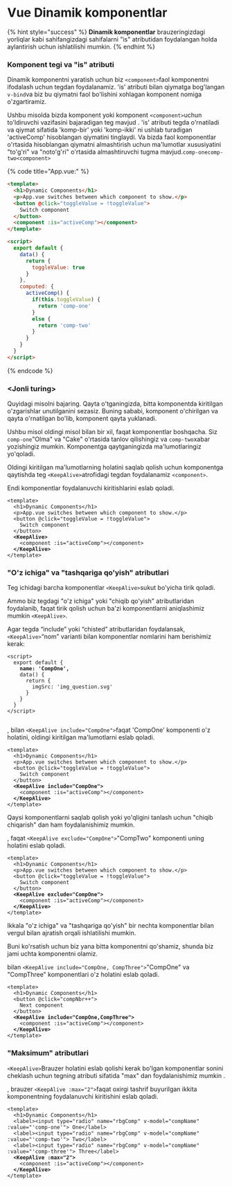 # Vue Dinamik komponentlar

{% hint style="success" %}
**Dinamik komponentlar** brauzeringizdagi yorliqlar kabi sahifangizdagi sahifalarni "is" atributidan foydalangan holda aylantirish uchun ishlatilishi mumkin.
{% endhint %}

### Komponent tegi va "is" atributi

Dinamik komponentni yaratish uchun biz `<component>`faol komponentni ifodalash uchun tegdan foydalanamiz. 'is' atributi bilan qiymatga bog'langan `v-bind`va biz bu qiymatni faol bo'lishini xohlagan komponent nomiga o'zgartiramiz.

Ushbu misolda bizda komponent yoki komponent `<component>`uchun to'ldiruvchi vazifasini bajaradigan teg mavjud . 'is' atributi tegda o'rnatiladi va qiymat sifatida 'komp-bir' yoki 'komp-ikki' ni ushlab turadigan 'activeComp' hisoblangan qiymatini tinglaydi. Va bizda faol komponentlar o'rtasida hisoblangan qiymatni almashtirish uchun ma'lumotlar xususiyatini "to'g'ri" va "noto'g'ri" o'rtasida almashtiruvchi tugma mavjud.`comp-onecomp-two<component>`

{% code title="App.vue:" %}
```html
<template>
  <h1>Dynamic Components</h1>
  <p>App.vue switches between which component to show.</p>
  <button @click="toggleValue = !toggleValue">
    Switch component
  </button>
  <component :is="activeComp"></component>
</template>

<script>
  export default {
    data() {
      return {
        toggleValue: true
      }
    },
    computed: {
      activeComp() {
        if(this.toggleValue) {
          return 'comp-one'
        }
        else {
          return 'comp-two'
        }
      }
    }
  }
</script>
```
{% endcode %}

### \<Jonli turing>

Quyidagi misolni bajaring. Qayta o'tganingizda, bitta komponentda kiritilgan o'zgarishlar unutilganini sezasiz. Buning sababi, komponent o'chirilgan va qayta o'rnatilgan bo'lib, komponent qayta yuklanadi.

Ushbu misol oldingi misol bilan bir xil, faqat komponentlar boshqacha. Siz `comp-one`"Olma" va "Cake" o'rtasida tanlov qilishingiz va `comp-two`xabar yozishingiz mumkin. Komponentga qaytganingizda ma'lumotlaringiz yo'qoladi.

Oldingi kiritilgan ma'lumotlarning holatini saqlab qolish uchun komponentga qaytishda teg `<KeepAlive>`atrofidagi tegdan foydalanamiz `<component>`.

Endi komponentlar foydalanuvchi kiritishlarini eslab qoladi.

<pre class="language-html" data-title="App.vue:"><code class="lang-html">&#x3C;template>
  &#x3C;h1>Dynamic Components&#x3C;/h1>
  &#x3C;p>App.vue switches between which component to show.&#x3C;/p>
  &#x3C;button @click="toggleValue = !toggleValue">
    Switch component
  &#x3C;/button>
<strong>  &#x3C;KeepAlive>
</strong>    &#x3C;component :is="activeComp">&#x3C;/component>
<strong>  &#x3C;/KeepAlive>
</strong>&#x3C;/template>
</code></pre>

### "O'z ichiga" va "tashqariga qo'yish" atributlari

Teg ichidagi barcha komponentlar `<KeepAlive>`sukut bo'yicha tirik qoladi.

Ammo biz tegdagi "o'z ichiga" yoki "chiqib qo'yish" atributlaridan foydalanib, faqat tirik qolish uchun ba'zi komponentlarni aniqlashimiz mumkin `<KeepAlive>`.

Agar tegda “include” yoki “chisted” atributlaridan foydalansak, `<KeepAlive>`“nom” varianti bilan komponentlar nomlarini ham berishimiz kerak:

<pre class="language-html" data-title="CompOne.vue:"><code class="lang-html">&#x3C;script>
  export default {
<strong>    name: 'CompOne',
</strong>    data() {
      return {
        imgSrc: 'img_question.svg'
      }
    }
  }
&#x3C;/script>
 
</code></pre>

, bilan `<KeepAlive include="CompOne">`faqat 'CompOne' komponenti o'z holatini, oldingi kiritilgan ma'lumotlarni eslab qoladi.

<pre class="language-html" data-title="App.vue:"><code class="lang-html">&#x3C;template>
  &#x3C;h1>Dynamic Components&#x3C;/h1>
  &#x3C;p>App.vue switches between which component to show.&#x3C;/p>
  &#x3C;button @click="toggleValue = !toggleValue">
    Switch component
  &#x3C;/button>
<strong>  &#x3C;KeepAlive include="CompOne">
</strong>    &#x3C;component :is="activeComp">&#x3C;/component>
<strong>  &#x3C;/KeepAlive>
</strong>&#x3C;/template>
</code></pre>

Qaysi komponentlarni saqlab qolish yoki yo'qligini tanlash uchun "chiqib chiqarish" dan ham foydalanishimiz mumkin.

, faqat `<KeepAlive exclude="CompOne">`"CompTwo" komponenti uning holatini eslab qoladi.

<pre class="language-html" data-title="App.vue:"><code class="lang-html">&#x3C;template>
  &#x3C;h1>Dynamic Components&#x3C;/h1>
  &#x3C;p>App.vue switches between which component to show.&#x3C;/p>
  &#x3C;button @click="toggleValue = !toggleValue">
    Switch component
  &#x3C;/button>
<strong>  &#x3C;KeepAlive exclude="CompOne">
</strong>    &#x3C;component :is="activeComp">&#x3C;/component>
<strong>  &#x3C;/KeepAlive>
</strong>&#x3C;/template> 
</code></pre>

Ikkala "o'z ichiga" va "tashqariga qo'yish" bir nechta komponentlar bilan vergul bilan ajratish orqali ishlatilishi mumkin.

Buni ko'rsatish uchun biz yana bitta komponentni qo'shamiz, shunda biz jami uchta komponentni olamiz.

bilan `<KeepAlive include="CompOne, CompThree">`"CompOne" va "CompThree" komponentlari o'z holatini eslab qoladi.

<pre class="language-html" data-title="App.vue:"><code class="lang-html">&#x3C;template>
  &#x3C;h1>Dynamic Components&#x3C;/h1>
  &#x3C;button @click="compNbr++">
    Next component
  &#x3C;/button>
<strong>  &#x3C;KeepAlive include="CompOne,CompThree">
</strong>    &#x3C;component :is="activeComp">&#x3C;/component>
<strong>  &#x3C;/KeepAlive>
</strong>&#x3C;/template>
</code></pre>

### "Maksimum" atributlari

`<KeepAlive>`Brauzer holatini eslab qolishi kerak bo'lgan komponentlar sonini cheklash uchun tegning atributi sifatida "max" dan foydalanishimiz mumkin .

, brauzer `<KeepAlive :max="2">`faqat oxirgi tashrif buyurilgan ikkita komponentning foydalanuvchi kiritishini eslab qoladi.

<pre class="language-html" data-title="App.vue:"><code class="lang-html">&#x3C;template>
  &#x3C;h1>Dynamic Components&#x3C;/h1>
  &#x3C;label>&#x3C;input type="radio" name="rbgComp" v-model="compName" :value="'comp-one'"> One&#x3C;/label>
  &#x3C;label>&#x3C;input type="radio" name="rbgComp" v-model="compName" :value="'comp-two'"> Two&#x3C;/label>
  &#x3C;label>&#x3C;input type="radio" name="rbgComp" v-model="compName" :value="'comp-three'"> Three&#x3C;/label>
<strong>  &#x3C;KeepAlive :max="2">
</strong>    &#x3C;component :is="activeComp">&#x3C;/component>
<strong>  &#x3C;/KeepAlive>
</strong>&#x3C;/template>
</code></pre>
